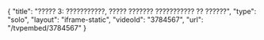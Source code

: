 {
    "title": "????? 3: ???????????, ????? ??????? ??????????? ?? ??????",
    "type": "solo",
    "layout": "iframe-static",
    "videoId": "3784567",
    "url": "\/tvpembed\/3784567"
}